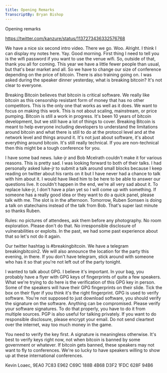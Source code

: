 ```yaml
---
title: Opening Remarks
TranscriptBy: Bryan Bishop
---
```


Opening remarks

<https://twitter.com/kanzure/status/1137273436332576768>

We have a nice six second intro video. There we go. Woo. Alright. I think I can display my notes here. Yay. Good morning. First thing I need to tell you is the wifi password if you want to use the venue wifi. So, outside of that, thank you all for coming. This year we have a little fewer people than usual, but that's bear market and all. So we have to change our size of conference depending on the price of bitcoin. There is also training going on. I was asked during the speaker dinner yesterday, what is breaking bitcoin? It's not clear to everyone.

Breaking Bitcoin believes that bitcoin is critical software. We really like bitcoin as this censorship resistant form of money that has no other competitors. This is the only one that works as well as it does. We want to focus on making this work. This is not about scaling, mainstream, or price pumping. Bitcoin is still a work in progress. It's been 10 years of bitcoin development, but we still have a lot of things to cover. Breaking Bitcoin is meant to help everyone including developers to understand the limitations around bitcoin and what there is still to do at the protocol level and at the network level and things around it. It's not just about software, it's about everything around bitcoin. It's still really technical. If you are non-technical then this might be a tough conference for you.

I have some bad news. luke-jr and Bob Mcelrath couldn't make it for various reasons. This is pretty sad. I was looking forward to both of their talks. I had personally asked luke-jr to submit a talk around small blocks because I keep reading on twitter about his rants on it but I have never had a chance to talk with him about it. I would have liked him to be here to be able to answer our questions live. It couldn't happen in the end, we're all very sad about it. To replace luke-jr, I don't have a plan yet so I will come up with something. If someone has a really good idea or they want to do a quick panel, please talk with me. The slot is in the afternoon. Tomorrow, Ruben Somsen is doing a talk on statechains instead of the talk from Bob. That's super last minute so thanks Ruben.

Rules: no pictures of attendees, ask them before any photography. No room exploration. Please don't do that. No irresponsible disclosure of vulnerabilities or exploits. In the past, we had some past experience about that so let's not do it again.

Our twitter hashtag is #breakingbitcoin. We have a telegram breakingbitcoin2. We will also announce the location for the party this evening, in there. If you don't have telegram, stick around with someone who has it so that you're not left out of the party tonight.

I wanted to talk about GPG. I believe it's important. In your bag, you probably have a flyer with GPG keys of fingerprints of quite a few speakers. What we're trying to do here is the verification of this GPG key in person. Some of the speakers will have their GPG fingerprints on their slide. Tick the box on their flyer if you think it's the right fingerprint. GPG is used to verify software. You're not supposed to just download software, you should verify the signature on the software. Anything can be compromised. Please verify your software signatures. To do that properly, you have to do it from multiple sources. PGP is also useful for talking privately. If you want to do responsible disclosure, please encrypt your email. Do not send cleartext over the internet, way too much money in the game.

You need to verify the key first. A signature is meaningless otherwise. It's best to verify keys right now, not when bitcoin is banned by some government or whatever. If bitcoin gets banned, these speakers may not want to fly to conferences. We're so lucky to have speakers willing to show up at these international conferences.

Kevin Loaec, 9EA0 7C83 E962 C69C 188B 4B68 D3F2 1FDC 628F 94B6
